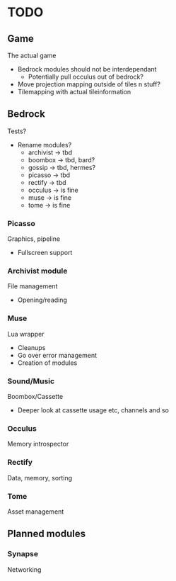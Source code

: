 TODO
===
## Game
The actual game
* Bedrock modules should not be interdependant
  * Potentially pull occulus out of bedrock?
* Move projection mapping outside of tiles n stuff?
* Tilemapping with actual tileinformation

## Bedrock
Tests?
* Rename modules?
  - archivist -> tbd
  - boombox -> tbd, bard?
  - gossip -> tbd, hermes?
  - picasso -> tbd
  - rectify -> tbd
  - occulus -> is fine
  - muse -> is fine
  - tome -> is fine

### Picasso
Graphics, pipeline
* Fullscreen support

### Archivist module
File management
* Opening/reading

### Muse
Lua wrapper
* Cleanups
* Go over error management
* Creation of modules

### Sound/Music
Boombox/Cassette
* Deeper look at cassette usage etc, channels and so

### Occulus
Memory introspector

### Rectify
Data, memory, sorting

### Tome
Asset management

## Planned modules

### Synapse
Networking

